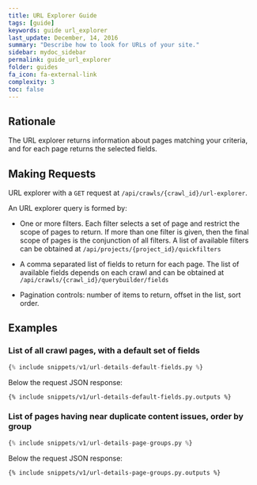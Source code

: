 ```yaml
---
title: URL Explorer Guide
tags: [guide]
keywords: guide url_explorer
last_update: December, 14, 2016
summary: "Describe how to look for URLs of your site."
sidebar: mydoc_sidebar
permalink: guide_url_explorer
folder: guides
fa_icon: fa-external-link
complexity: 3
toc: false
---
```



## Rationale

The URL explorer returns information about pages matching your criteria,
and for each page returns the selected fields.

## Making Requests

URL explorer with a `GET` request at `/api/crawls/{crawl_id}/url-explorer`.

An URL explorer query is formed by:

* One or more filters. Each filter selects a set of page and restrict
  the scope of pages to return. If more than one filter
  is given, then the final scope of pages is the conjunction of all filters.
  A list of available filters can be obtained at `/api/projects/{project_id}/quickfilters`

* A comma separated list of fields to return for each page.
  The list of available fields depends on each crawl and can be obtained at
  `/api/crawls/{crawl_id}/querybuilder/fields`

* Pagination controls: number of items to return, offset in the list, sort order.

## Examples

### List of all crawl pages, with a default set of fields

```python
{% include snippets/v1/url-details-default-fields.py %}
```

Below the request JSON response:

```
{% include snippets/v1/url-details-default-fields.py.outputs %}
```


### List of pages having near duplicate content issues, order by group

```python
{% include snippets/v1/url-details-page-groups.py %}
```

Below the request JSON response:

```
{% include snippets/v1/url-details-page-groups.py.outputs %}
```
